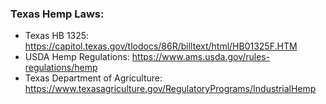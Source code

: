 ### **Texas Hemp Laws:**
- Texas HB 1325: https://capitol.texas.gov/tlodocs/86R/billtext/html/HB01325F.HTM
- USDA Hemp Regulations: https://www.ams.usda.gov/rules-regulations/hemp
- Texas Department of Agriculture: https://www.texasagriculture.gov/RegulatoryPrograms/IndustrialHemp
